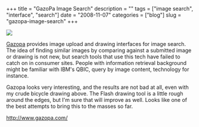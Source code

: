 +++
title = "GazoPa Image Search"
description = ""
tags = ["image search", "interface", "search"]
date = "2008-11-07"
categories = ["blog"]
slug = "gazopa-image-search"
+++



  <div class="notebook-screenshot"><a href="http://www.gazopa.com/"><img src="http://media.konigi.com/notebook/gazopa-image-search.jpg" class="notebook-image" /></a></div><p><a href="http://www.gazopa.com/">Gazopa</a> provides image upload and drawing interfaces for image search. The idea of finding similar images by comparing against a submitted image or drawing is not new, but search tools that use this tech have failed to catch on in consumer sites. People with information retrieval background might be familiar with IBM's QBIC, query by image content, technology for instance. </p>
<p>Gazopa looks very interesting, and the results are not bad at all, even with my crude bicycle drawing above. The Flash drawing tool is a little rough around the edges, but I'm sure that will improve as well. Looks like one of the best attempts to bring this to the masses so far.</p>
    
  <a href="http://www.gazopa.com/">http://www.gazopa.com/</a>
